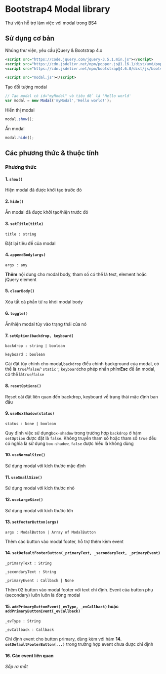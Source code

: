 # Bootstrap4 Modal library

Thư viện hỗ trợ làm việc với modal trong BS4

## Sử dụng cơ bản

Nhúng thư viện, yêu cầu jQuery & Bootstrap 4.x

```xml
<script src="https://code.jquery.com/jquery-3.5.1.min.js"></script>
<script src="https://cdn.jsdelivr.net/npm/popper.js@1.16.1/dist/umd/popper.min.js"></script>
<script src="https://cdn.jsdelivr.net/npm/bootstrap@4.6.0/dist/js/bootstrap.min.js"></script>

<script src="modal.js"></script>
```

Tạo đối tượng modal

```javascript
// Tạo modal có id="myModal" và tiêu đề là 'Hello world'
var modal = new Modal('myModal','Hello world!');
```

Hiển thị modal

```javascript
modal.show();
```

Ẩn modal

```javascript
modal.hide();
```

## Các phương thức & thuộc tính

### Phương thức

#### 1. `show()`

Hiện modal đã được khởi tạo trước đó

#### 2. `hide()`

Ẩn modal đã được khởi tạo/hiện trước đó

#### 3. `setTitle(title)`

`title : string`

Đặt lại tiêu đề của modal

#### 4. `appendBody(args)`

`args : any`

**Thêm** nội dung cho modal body, tham số có thể là text, element hoặc jQuery element

#### 5. `clearBody()`

Xóa tất cả phần tử ra khỏi modal body

#### 6. `toggle()`

Ẩn/hiện modal tùy vào trạng thái của nó

#### 7. `setOption(backdrop, keyboard)`

`backdrop : string | boolean`

`keyboard : boolean`

Cài đặt tùy chỉnh cho modal,`backdrop` điều chỉnh background của modal, có thể là `true`/`false`/`'static'`;  `keyboard`cho phép nhấn phím**Esc** để ẩn modal, có thể là`true`/`false`

#### 8. `resetOptions()`

Reset cài đặt liên quan đến backdrop, keyboard về trạng thái mặc định ban đầu

#### 9. `useBoxShadow(status)`

`status : None | boolean`

Quy định việc sử dụng`box-shadow` trong trường hợp `backdrop` ở hàm `setOption` được đặt là `false`. Không truyền tham số hoặc tham số `true` đều có nghĩa là sử dụng `box-shadow`, `false` được hiểu là không dùng

#### 10. `useNormalSize()`

Sử dụng modal với kích thước mặc định

#### 11. `useSmallSize()`

Sử dụng modal với kích thước nhỏ

#### 12. `useLargeSize()`

Sử dụng modal với kích thước lớn

#### 13. `setFooterButton(args)`

`args : ModalButton | Array of ModalButton`

Thêm các button vào modal footer, hỗ trợ thêm kèm event

#### 14. `setDefaultFooterButton(_primaryText, _secondaryText, _primaryEvent)`

`_primaryText : String`

`_secondaryText : String`

`_primaryEvent : Callback | None`

Thêm 02 button vào modal footer với text chỉ định. Event của button phụ (secondary) luôn luôn là đóng modal

#### 15. `addPrimaryButtonEvent(_evType, _evCallback)` hoặc `addPrimaryButtonEvent(_evCallback)`

`_evType : String`

`_evCallback : Callback`

Chỉ định event cho button primary, dùng kèm với hàm **14. `setDefaultFooterButton(...)`** trong trường hợp event chưa được chỉ định

#### 16. Các event liên quan

_Sắp ra mắt_
